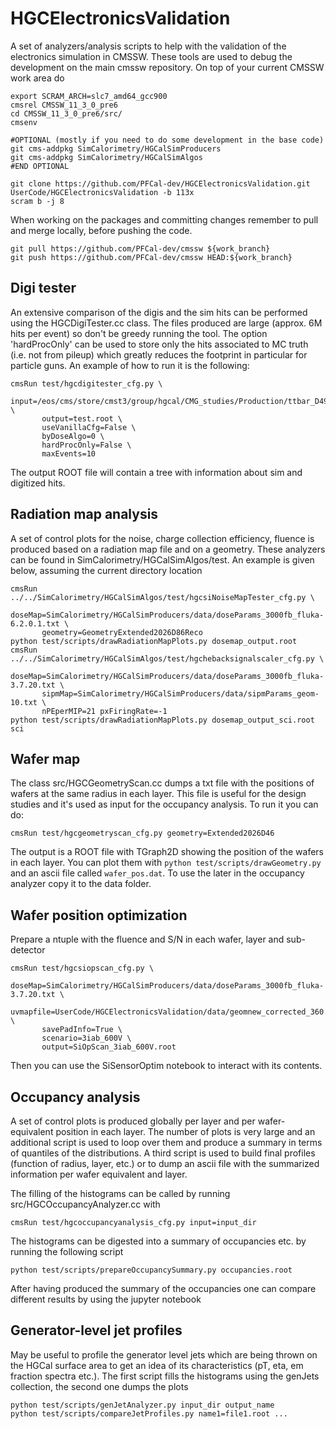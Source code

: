 # HGCElectronicsValidation

A set of analyzers/analysis scripts to help with the validation of the electronics simulation in CMSSW.
These tools are used to debug the development on the main cmssw repository.
On top of your current CMSSW work area do

```
export SCRAM_ARCH=slc7_amd64_gcc900
cmsrel CMSSW_11_3_0_pre6
cd CMSSW_11_3_0_pre6/src/
cmsenv

#OPTIONAL (mostly if you need to do some development in the base code)
git cms-addpkg SimCalorimetry/HGCalSimProducers
git cms-addpkg SimCalorimetry/HGCalSimAlgos
#END OPTIONAL

git clone https://github.com/PFCal-dev/HGCElectronicsValidation.git UserCode/HGCElectronicsValidation -b 113x
scram b -j 8
```

When working on the packages and committing changes remember to pull and merge locally, before pushing the code.

```
git pull https://github.com/PFCal-dev/cmssw ${work_branch}
git push https://github.com/PFCal-dev/cmssw HEAD:${work_branch}
```

## Digi tester

An extensive comparison of the digis and the sim hits can be performed using the HGCDigiTester.cc class.
The files produced are large (approx. 6M hits per event) so don't be greedy running the tool.
The option 'hardProcOnly' can be used to store only the hits associated to MC truth (i.e. not from pileup) 
which greatly reduces the footprint in particular for particle guns.
An example of how to run it is the following:

```
cmsRun test/hgcdigitester_cfg.py \
       input=/eos/cms/store/cmst3/group/hgcal/CMG_studies/Production/ttbar_D49_1120pre1_PU200_eolupdate_qua_20200723/GSD \
       output=test.root \                                                                                               
       useVanillaCfg=False \
       byDoseAlgo=0 \
       hardProcOnly=False \
       maxEvents=10
```

The output ROOT file will contain a tree with information about sim and digitized hits.

## Radiation map analysis

A set of control plots for the noise, charge collection efficiency, fluence is produced based on a radiation map file
and on a geometry. These analyzers can be found in SimCalorimetry/HGCalSimAlgos/test. An example is given below, assuming the current directory location

```
cmsRun ../../SimCalorimetry/HGCalSimAlgos/test/hgcsiNoiseMapTester_cfg.py \
       doseMap=SimCalorimetry/HGCalSimProducers/data/doseParams_3000fb_fluka-6.2.0.1.txt \
       geometry=GeometryExtended2026D86Reco
python test/scripts/drawRadiationMapPlots.py dosemap_output.root 
cmsRun ../../SimCalorimetry/HGCalSimAlgos/test/hgchebacksignalscaler_cfg.py \
       doseMap=SimCalorimetry/HGCalSimProducers/data/doseParams_3000fb_fluka-3.7.20.txt \
       sipmMap=SimCalorimetry/HGCalSimProducers/data/sipmParams_geom-10.txt \
       nPEperMIP=21 pxFiringRate=-1 
python test/scripts/drawRadiationMapPlots.py dosemap_output_sci.root sci
```

## Wafer map

The class src/HGCGeometryScan.cc dumps a txt file with the positions of wafers at the same radius in each layer.
This file is useful for the design studies and it's used as input for the occupancy analysis.
To run it you can do:

```
cmsRun test/hgcgeometryscan_cfg.py geometry=Extended2026D46
```

The output is a ROOT file with TGraph2D showing the position of the wafers in each layer.
You can plot them with `python test/scripts/drawGeometry.py` and an ascii file called `wafer_pos.dat`.
To use the later in the occupancy analyzer copy it to the data folder.

## Wafer position optimization

Prepare a ntuple with the fluence and S/N in each wafer, layer and sub-detector

```
cmsRun test/hgcsiopscan_cfg.py \
       doseMap=SimCalorimetry/HGCalSimProducers/data/doseParams_3000fb_fluka-3.7.20.txt \
       uvmapfile=UserCode/HGCElectronicsValidation/data/geomnew_corrected_360.txt \
       savePadInfo=True \
       scenario=3iab_600V \
       output=SiOpScan_3iab_600V.root
```

Then you can use the SiSensorOptim notebook to interact with its contents.

## Occupancy analysis

A set of control plots is produced globally per layer and per wafer-equivalent position in each layer.
The number of plots is very large and an additional script is used to loop over them
and produce a summary in terms of quantiles of the distributions.
A third script is used to build final profiles (function of radius, layer, etc.)
or to dump an ascii file with the summarized information per wafer equivalent and layer.

The filling of the histograms can be called by running src/HGCOccupancyAnalyzer.cc with

```
cmsRun test/hgcoccupancyanalysis_cfg.py input=input_dir
```

The histograms can be digested into a summary of occupancies etc. by running the following script

```
python test/scripts/prepareOccupancySummary.py occupancies.root
```

After having produced the summary of the occupancies one can compare different results by using the jupyter notebook


## Generator-level jet profiles

May be useful to profile the generator level jets which are being thrown on the HGCal surface area
to get an idea of its characteristics (pT, eta, em fraction spectra etc.).
The first script fills the histograms using the genJets collection, the second one dumps the plots

```
python test/scripts/genJetAnalyzer.py input_dir output_name
python test/scripts/compareJetProfiles.py name1=file1.root ...
```
